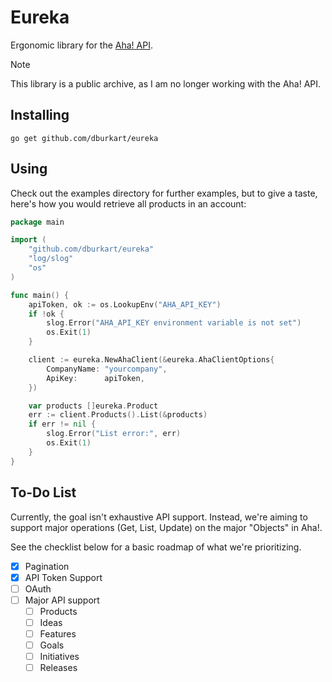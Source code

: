 # Eureka

Ergonomic library for the [Aha! API](https://www.aha.io/api).

> [!NOTE]
> This library is a public archive, as I am no longer working with the Aha! API.

## Installing

```shell
go get github.com/dburkart/eureka
```

## Using

Check out the examples directory for further examples, but to give a taste, here's how you would retrieve all products in an account:

```go
package main

import (
	"github.com/dburkart/eureka"
	"log/slog"
	"os"
)

func main() {
	apiToken, ok := os.LookupEnv("AHA_API_KEY")
	if !ok {
		slog.Error("AHA_API_KEY environment variable is not set")
		os.Exit(1)
	}

	client := eureka.NewAhaClient(&eureka.AhaClientOptions{
		CompanyName: "yourcompany",
		ApiKey:      apiToken,
	})

	var products []eureka.Product
	err := client.Products().List(&products)
	if err != nil {
		slog.Error("List error:", err)
		os.Exit(1)
	}
}

```

## To-Do List

Currently, the goal isn't exhaustive API support. Instead, we're aiming to support major operations (Get, List, Update) on the major "Objects" in Aha!.

See the checklist below for a basic roadmap of what we're prioritizing.

- [x] Pagination
- [x] API Token Support
- [ ] OAuth
- [ ] Major API support
  - [ ] Products
  - [ ] Ideas
  - [ ] Features
  - [ ] Goals
  - [ ] Initiatives
  - [ ] Releases
